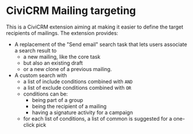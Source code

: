 # CiviCRM Mailing targeting

This is a CiviCRM extension aiming at making it easier to define the target recipients of mailings.
The extension provides:

 - A replacement of the "Send email" search task that lets users associate a search result to
   + a new mailing, like the core task
   + but also an existing draft 
   + or a new clone of a previous mailing.
 - A custom search with
   + a list of include conditions combined with `AND`
   + a list of exclude conditions combined with `OR`
   + conditions can be:
     - being part of a group
     - being the recipient of a mailing
     - having a signature activity for a campaign
   + for each list of conditions, a list of common is suggested for a one-click pick
